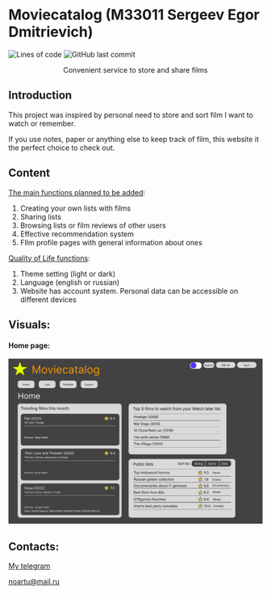 Moviecatalog (M33011 Sergeev Egor Dmitrievich)
============
![Lines of code](https://img.shields.io/tokei/lines/GitHub/GTEgorss/GTEgorss_Web)
![GitHub last commit](https://img.shields.io/github/last-commit/GTEgorss/GTEgorss_Web)

<p style="text-align:center">Convenient service to store and share films</p>

Introduction
-------------
This project was inspired by personal need to store and sort 
film I want to watch or remember.

If you use notes, paper or anything else to keep track of 
film, this website it the perfect choice to check out.

Content
------------
<u>The main functions planned to be added</u>:
1) Creating your own lists with films
2) Sharing lists
3) Browsing lists or film reviews of other users
4) Effective recommendation system
5) FIlm profile pages with general information about ones

<u>Quality of Life functions</u>:
1. Theme setting (light or dark)
2. Language (english or russian)
3. Website has account system. Personal data can be 
accessible on different devices

Visuals:
-------
#### Home page:

![img_1.png](Content/img.png)

Contacts:
--------
[My telegram](https://t.me/GTEgorss)

<noartu@mail.ru>
